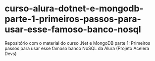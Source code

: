 # curso-alura-dotnet-e-mongodb-parte-1-primeiros-passos-para-usar-esse-famoso-banco-nosql
Repositório com o material do curso .Net e MongoDB parte 1: Primeiros passos para usar esse famoso banco NoSQL da Alura (Projeto Acelera Devs)
